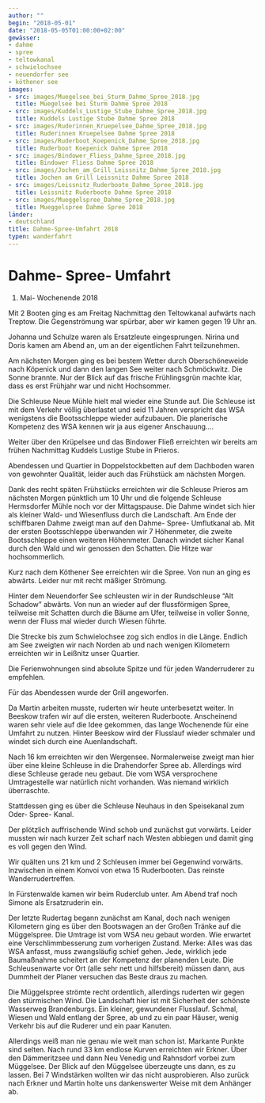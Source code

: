 ```yaml
---
author: ""
begin: "2018-05-01"
date: "2018-05-05T01:00:00+02:00"
gewässer:
- dahme
- spree
- teltowkanal
- schwielochsee
- neuendorfer see
- köthener see
images:
- src: images/Muegelsee_bei_Sturm_Dahme_Spree_2018.jpg
  title: Muegelsee bei Sturm Dahme Spree 2018
- src: images/Kuddels_Lustige_Stube_Dahme_Spree_2018.jpg
  title: Kuddels Lustige Stube Dahme Spree 2018
- src: images/Ruderinnen_Kruepelsee_Dahme_Spree_2018.jpg
  title: Ruderinnen Kruepelsee Dahme Spree 2018
- src: images/Ruderboot_Koepenick_Dahme_Spree_2018.jpg
  title: Ruderboot Koepenick Dahme Spree 2018
- src: images/Bindower_Fliess_Dahme_Spree_2018.jpg
  title: Bindower Fliess Dahme Spree 2018
- src: images/Jochen_am_Grill_Leissnitz_Dahme_Spree_2018.jpg
  title: Jochen am Grill Leissnitz Dahme Spree 2018
- src: images/Leissnitz_Ruderboote_Dahme_Spree_2018.jpg
  title: Leissnitz Ruderboote Dahme Spree 2018
- src: images/Mueggelspree_Dahme_Spree_2018.jpg
  title: Mueggelspree Dahme Spree 2018
länder: 
- deutschland
title: Dahme-Spree-Umfahrt 2018
typen: wanderfahrt
---
```




# Dahme- Spree- Umfahrt


1. Mai- Wochenende 2018

Mit 2 Booten ging es am Freitag Nachmittag den Teltowkanal aufwärts nach Treptow. Die Gegenströmung war spürbar, aber wir kamen gegen 19 Uhr an.

Johanna und Schulze waren als Ersatzleute eingesprungen. Nirina und Doris kamen am Abend an, um an der eigentlichen Fahrt teilzunehmen.

Am nächsten Morgen ging es bei bestem Wetter durch Oberschöneweide nach Köpenick und dann den langen See weiter nach Schmöckwitz. Die Sonne brannte. Nur der Blick auf das frische Frühlingsgrün machte klar, dass es erst Frühjahr war und nicht Hochsommer.

Die Schleuse Neue Mühle hielt mal wieder eine Stunde auf. Die Schleuse ist mit dem Verkehr völlig überlastet und seid 11 Jahren verspricht das WSA wenigstens die Bootsschleppe wieder aufzubauen. Die planerische Kompetenz des WSA kennen wir ja aus eigener Anschauung....

Weiter über den Krüpelsee und das Bindower Fließ erreichten wir bereits am frühen Nachmittag Kuddels Lustige Stube in Prieros.

Abendessen und Quartier in Doppelstockbetten auf dem Dachboden waren von gewohnter Qualität, leider auch das Frühstück am nächsten Morgen.

Dank des recht späten Frühstücks erreichten wir die Schleuse Prieros am nächsten Morgen pünktlich um 10 Uhr und die folgende Schleuse Hermsdorfer Mühle noch vor der Mittagspause. Die Dahme windet sich hier als kleiner Wald- und Wiesenfluss durch die Landschaft. Am Ende der schiffbaren Dahme zweigt man auf den Dahme- Spree- Umflutkanal ab. Mit der ersten Bootsschleppe überwanden wir 7 Höhenmeter, die zweite Bootsschleppe einen weiteren Höhenmeter. Danach windet sicher Kanal durch den Wald und wir genossen den Schatten. Die Hitze war hochsommerlich.

Kurz nach dem Köthener See erreichten wir die Spree. Von nun an ging es abwärts. Leider nur mit recht mäßiger Strömung.

Hinter dem Neuendorfer See schleusten wir in der Rundschleuse “Alt Schadow” abwärts. Von nun an wieder auf der flussförmigen Spree, teilweise mit Schatten durch die Bäume am Ufer, teilweise in voller Sonne, wenn der Fluss mal wieder durch Wiesen führte.

Die Strecke bis zum Schwielochsee zog sich endlos in die Länge. Endlich am See zweigten wir nach Norden ab und nach wenigen Kilometern erreichten wir in Leißnitz unser Quartier.

Die Ferienwohnungen sind absolute Spitze und für jeden Wanderruderer zu empfehlen.

Für das Abendessen wurde der Grill angeworfen.

Da Martin arbeiten musste, ruderten wir heute unterbesetzt weiter. In Beeskow trafen wir auf die ersten, weiteren Ruderboote. Anscheinend waren sehr viele auf die Idee gekommen, das lange Wochenende für eine Umfahrt zu nutzen. Hinter Beeskow wird der Flusslauf wieder schmaler und windet sich durch eine Auenlandschaft.

Nach 16 km erreichten wir den Wergensee. Normalerweise zweigt man hier über eine kleine Schleuse in die Drahendorfer Spree ab. Allerdings wird diese Schleuse gerade neu gebaut. Die vom WSA versprochene Umtragestelle war natürlich nicht vorhanden. Was niemand wirklich überraschte.

Stattdessen ging es über die Schleuse Neuhaus in den Speisekanal zum Oder- Spree- Kanal.

Der plötzlich auffrischende Wind schob und zunächst gut vorwärts. Leider mussten wir nach kurzer Zeit scharf nach Westen abbiegen und damit ging es voll gegen den Wind.

Wir quälten uns 21 km und 2 Schleusen immer bei Gegenwind vorwärts. Inzwischen in einem Konvoi von etwa 15 Ruderbooten. Das reinste Wanderrudertreffen.

In Fürstenwalde kamen wir beim Ruderclub unter. Am Abend traf noch Simone als Ersatzruderin ein.

Der letzte Rudertag begann zunächst am Kanal, doch nach wenigen Kilometern ging es über den Bootswagen an der Großen Tränke auf die Müggelspree. Die Umtrage ist vom WSA neu gebaut worden. Wie erwartet eine Verschlimmbesserung zum vorherigen Zustand. Merke: Alles was das WSA anfasst, muss zwangsläufig schief gehen. Jede, wirklich jede Baumaßnahme scheitert an der Kompetenz der planenden Leute. Die Schleusenwarte vor Ort (alle sehr nett und hilfsbereit) müssen dann, aus  Dummheit der Planer versuchen das Beste draus zu machen.

Die Müggelspree strömte recht ordentlich, allerdings ruderten wir gegen den stürmischen Wind. Die Landschaft hier ist mit Sicherheit der schönste Wasserweg Brandenburgs. Ein kleiner, gewundener Flusslauf. Schmal, Wiesen und Wald entlang der Spree, ab und zu ein paar Häuser, wenig Verkehr bis auf die Ruderer und ein paar Kanuten.

Allerdings weiß man nie genau wie weit man schon ist. Markante Punkte sind selten. Nach rund 33 km endlose Kurven erreichten wir Erkner. Über den Dämmeritzsee und dann Neu Venedig und Rahnsdorf vorbei zum Müggelsee. Der Blick auf den Müggelsee überzeugte uns dann, es zu lassen. Bei 7 Windstärken wollten wir das nicht ausprobieren. Also zurück nach Erkner und Martin holte uns dankenswerter Weise mit dem Anhänger ab.
